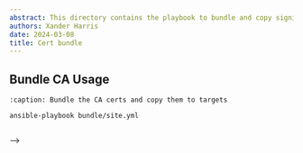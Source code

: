 ```yaml
---
abstract: This directory contains the playbook to bundle and copy signing certs.
authors: Xander Harris
date: 2024-03-08
title: Cert bundle
---
```


## Bundle CA Usage

```{code-block} shell
:caption: Bundle the CA certs and copy them to targets

ansible-playbook bundle/site.yml
```

```{index} ca; playbook
```
<!--
### Root CA Playbook

```{literalinclude} site.yml
:language: yaml
:caption: root ca
```

There should be proper comments below this line.
<!--
```{ansible-task}
- include_tasks: ca/site.yml
```
--> -->
